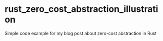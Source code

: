 # rust_zero_cost_abstraction_illustration
Simple code example for my blog post about zero-cost abstraction in Rust
